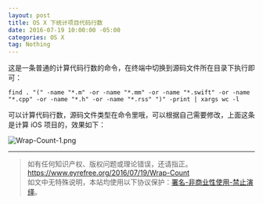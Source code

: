 ```yaml
---
layout: post
title: OS X 下统计项目代码行数
date: 2016-07-19 10:00:00 -05:00
categories: OS X
tag: Nothing
---
```


这是一条普通的计算代码行数的命令，在终端中切换到源码文件所在目录下执行即可：

```
find . "(" -name "*.m" -or -name "*.mm" -or -name "*.swift" -or -name "*.cpp" -or -name "*.h" -or -name "*.rss" ")" -print | xargs wc -l

```

可以计算代码行数，源码文件类型在命令里哦，可以根据自己需要修改，上面这条是计算 iOS 项目的，效果如下：

![Wrap-Count-1.png](/images/Wrap-Count-1.png)


---

> 如有任何知识产权、版权问题或理论错误，还请指正。   
> https://www.eyrefree.org/2016/07/19/Wrap-Count   
> 如文中无特殊说明，本站均使用以下协议保护：[署名-非商业性使用-禁止演绎](http://creativecommons.org/licenses/by-nc-nd/3.0/cn/)。   
